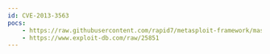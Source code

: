 ```yaml
---
id: CVE-2013-3563
pocs:
    - https://raw.githubusercontent.com/rapid7/metasploit-framework/master/modules/exploits/windows/misc/lianja_db_net.rb
    - https://www.exploit-db.com/raw/25851
---
```

